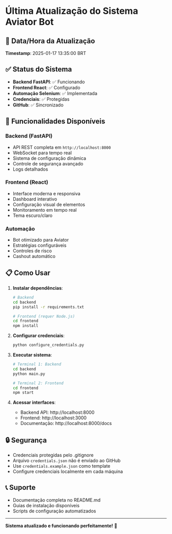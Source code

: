 # Última Atualização do Sistema Aviator Bot

## 📅 Data/Hora da Atualização
**Timestamp**: 2025-01-17 13:35:00 BRT

## ✅ Status do Sistema
- **Backend FastAPI**: ✅ Funcionando
- **Frontend React**: ✅ Configurado
- **Automação Selenium**: ✅ Implementada
- **Credenciais**: ✅ Protegidas
- **GitHub**: ✅ Sincronizado

## 🚀 Funcionalidades Disponíveis

### Backend (FastAPI)
- API REST completa em `http://localhost:8000`
- WebSocket para tempo real
- Sistema de configuração dinâmica
- Controle de segurança avançado
- Logs detalhados

### Frontend (React)
- Interface moderna e responsiva
- Dashboard interativo
- Configuração visual de elementos
- Monitoramento em tempo real
- Tema escuro/claro

### Automação
- Bot otimizado para Aviator
- Estratégias configuráveis
- Controles de risco
- Cashout automático

## 📋 Como Usar

1. **Instalar dependências**:
   ```bash
   # Backend
   cd backend
   pip install -r requirements.txt
   
   # Frontend (requer Node.js)
   cd frontend
   npm install
   ```

2. **Configurar credenciais**:
   ```bash
   python configure_credentials.py
   ```

3. **Executar sistema**:
   ```bash
   # Terminal 1: Backend
   cd backend
   python main.py
   
   # Terminal 2: Frontend
   cd frontend
   npm start
   ```

4. **Acessar interfaces**:
   - Backend API: http://localhost:8000
   - Frontend: http://localhost:3000
   - Documentação: http://localhost:8000/docs

## 🔒 Segurança
- Credenciais protegidas pelo .gitignore
- Arquivo `credentials.json` não é enviado ao GitHub
- Use `credentials.example.json` como template
- Configure credenciais localmente em cada máquina

## 📞 Suporte
- Documentação completa no README.md
- Guias de instalação disponíveis
- Scripts de configuração automatizados

---
**Sistema atualizado e funcionando perfeitamente!** 🎉